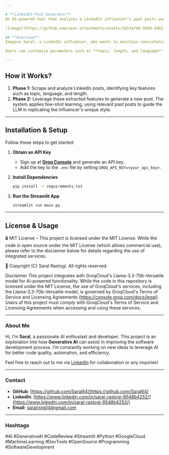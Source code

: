```yaml
---

# **LinkedIn Post Generator**  
An AI-powered tool that analyzes a LinkedIn influencer’s past posts and generates new ones in their unique writing style. 🚀  

![image](https://github.com/user-attachments/assets/5553a74d-95b0-4db2-811f-8d602eb0cef6)

## **Overview**  
Imagine Saral, a LinkedIn influencer, who wants to maintain consistency in his posts but struggles with ideas or phrasing. This tool takes his previous posts, extracts essential elements like topics, tone, and structure, and then generates fresh posts that align with his style.  

Users can customize parameters such as **topic, length, and language**, and with a click of the **"Generate"** button, they get a new post that mirrors their past writing approach.  

---
```


## **How it Works?**

1. **Phase 1:** Scrape and analyze LinkedIn posts, identifying key features such as topic, language, and length.  
2. **Phase 2:** Leverage these extracted features to generate a new post. The system applies few-shot learning, using relevant past posts to guide the LLM in replicating the influencer's unique style.  

---

## **Installation & Setup**  
Follow these steps to get started:  

1. **Obtain an API Key**  
   - Sign up at **[Groq Console](https://console.groq.com/keys)** and generate an API key.  
   - Add the key to the `.env` file by setting `GROQ_API_KEY=<your_api_key>`.  

2. **Install Dependencies**  
   ```sh
   pip install -r requirements.txt
   ```  

3. **Run the Streamlit App**  
   ```sh
   streamlit run main.py
   ```  

---

## **License & Usage**  
🔒 MIT License – This project is licensed under the MIT License. While the code is open source under the MIT License (which allows commercial use), please refer to the disclaimer below for details regarding the use of integrated services.

📌 Copyright (C) Saral Rastogi. All rights reserved.

Disclaimer
This project integrates with GroqCloud's Llama-3.3-70b-Versatile model for AI-powered functionality. While the code in this repository is licensed under the MIT License, the use of GroqCloud's services, including the Llama-3.3-70b-Versatile model, is governed by GroqCloud's Terms of Service and Licensing Agreements (https://console.groq.com/docs/legal). Users of this project must comply with GroqCloud's Terms of Service and Licensing Agreements when accessing and using these services.

---

### About Me

Hi, I’m **Saral**, a passionate AI enthusiast and developer. This project is an exploration into how **Generative AI** can assist in improving the software development process. I’m constantly working on new ideas to leverage AI for better code quality, automation, and efficiency.

Feel free to reach out to me via [LinkedIn](https://www.linkedin.com/in/saral-rastogi-9548b4252/) for collaboration or any inquiries!

---

### Contact

- **GitHub**: [https://github.com/Saral64](https://github.com/Saral64)
- **LinkedIn**: [https://www.linkedin.com/in/saral-rastogi-9548b4252/](https://www.linkedin.com/in/saral-rastogi-9548b4252/)
- **Email**: saralrstg04@gmail.com

---

### Hashtags

#AI #GenerativeAI #CodeReview #Streamlit #Python #GoogleCloud #MachineLearning #DevTools #OpenSource #Programming #SoftwareDevelopment
